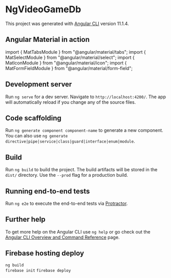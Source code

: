 # NgVideoGameDb

This project was generated with [Angular CLI](https://github.com/angular/angular-cli) version 11.1.4.

## Angular Material in action

import { MatTabsModule } from "@angular/material/tabs";
import { MatSelectModule } from "@angular/material/select";
import { MatIconModule } from "@angular/material/icon";
import { MatFormFieldModule } from "@angular/material/form-field";

## Development server

Run `ng serve` for a dev server. Navigate to `http://localhost:4200/`. The app will automatically reload if you change any of the source files.

## Code scaffolding

Run `ng generate component component-name` to generate a new component. You can also use `ng generate directive|pipe|service|class|guard|interface|enum|module`.

## Build

Run `ng build` to build the project. The build artifacts will be stored in the `dist/` directory. Use the `--prod` flag for a production build.

## Running end-to-end tests

Run `ng e2e` to execute the end-to-end tests via [Protractor](http://www.protractortest.org/).

## Further help

To get more help on the Angular CLI use `ng help` or go check out the [Angular CLI Overview and Command Reference](https://angular.io/cli) page.

## Firebase hosting deploy

``ng build``   
``firebase init``
``firebase deploy``
